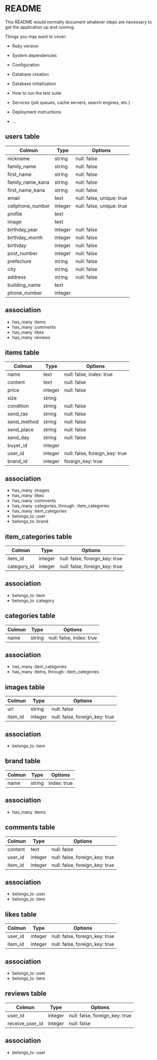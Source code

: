 # README

This README would normally document whatever steps are necessary to get the
application up and running.

Things you may want to cover:

* Ruby version

* System dependencies

* Configuration

* Database creation

* Database initialization

* How to run the test suite

* Services (job queues, cache servers, search engines, etc.)

* Deployment instructions

* ...

## users table
|Colmun|Type|Options|
|------|----|-------|
|nickname|string|null: false|
|family_name|string|null: false|
|first_name|string|null: false|
|family_name_kana|string|null: false|
|first_name_kana|string|null: false|
|email|text|null: false, unique: true|
|cellphone_number|integer|null: false, unique: true|
|profile|text||
|image|text||
|birthday_year|integer|null: false|
|birthday_month|integer|null: false|
|birthday|integer|null: false|
|post_number|integer|null: false|
|prefecture|string|null: false|
|city|string|null: false|
|address|string|null: false|
|building_name|text||
|phone_number|integer||


## association

- has_many :items
- has_many :comments
- has_many :likes
- has_many :reviews


## items table
|Colmun|Type|Options|
|------|----|-------|
|name|text|null: false, index: true|
|content|text|null: false|
|price|integer|null: false|
|size|string||
|condition|string|null: false|
|send_tax|string|null: false|
|send_method|string|null: false|
|send_place|string|null: false|
|send_day|string|null: false|
|buyer_id|integer||
|user_id|integer|null: false, foreign_key: true|
|brand_id|integer|foreign_key: true|

## association
- has_many :images
- has_many :likes
- has_many :comments
- has_many :categories, through: :item_categories
- has_many :item_categories
- belongs_to :user
- belongs_to: brand


## item_categories table
|Colmun|Type|Options|
|------|----|-------|
|item_id|integer|null: false, foreign_key: true|
|category_id|integer|null: false, foreign_key: true|

## association
- belongs_to :item
- belongs_to :category


## categories table
|Colmun|Type|Options|
|------|----|-------|
|name|string|null: false, index: true|

## association
- has_many :item_categories
- has_many :items, through: :item_categories


## images table
|Colmun|Type|Options|
|------|----|-------|
|url|string|null: false|
|item_id|integer|null: false, foreign_key: true|

## association
- belongs_to :item


## brand table
|Colmun|Type|Options|
|------|----|-------|
|name|string|index: true|

## association
- has_many :items


## comments table
|Colmun|Type|Options|
|------|----|-------|
|content|text|null: false|
|user_id|integer|null: false, foreign_key: true|
|item_id|integer|null: false, foreign_key: true|

## association
- belongs_to :user
- belongs_to :item


## likes table
|Colmun|Type|Options|
|------|----|-------|
|user_id|integer|null: false, foreign_key: true|
|item_id|integer|null: false, foreign_key: true|


## association
- belongs_to :user
- belongs_to :item


## reviews table
|Colmun|Type|Options|
|------|----|-------|
|user_id|integer|null: false, foreign_key: true|
|receive_user_id|integer|null: false|

## association
- belongs_to :user

